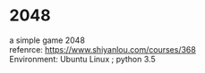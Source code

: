 # 2048
a simple game 2048  
refenrce: https://www.shiyanlou.com/courses/368  
Environment: Ubuntu Linux ; python 3.5
